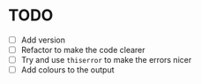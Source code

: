 # TODO

- [ ] Add version
- [ ] Refactor to make the code clearer
- [ ] Try and use `thiserror` to make the errors nicer
- [ ] Add colours to the output
